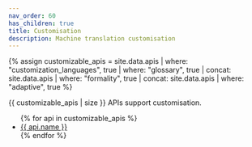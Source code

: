 ```yaml
---
nav_order: 60
has_children: true
title: Customisation
description: Machine translation customisation
---
```


{% assign customizable_apis = site.data.apis | where: "customization_languages", true | where: "glossary", true | concat: site.data.apis | where: "formality", true | concat: site.data.apis | where: "adaptive", true %}

{{ customizable_apis | size }} APIs support customisation.

<ul>
  {% for api in customizable_apis %}
    <li>
    <a href="/{{ api.id }}">
        {{ api.name }}
    </a>
    </li>
  {% endfor %}
</ul>
